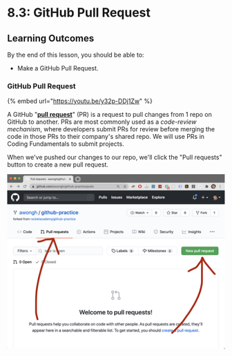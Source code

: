 # 8.3: GitHub Pull Request

## Learning Outcomes

By the end of this lesson, you should be able to:

- Make a GitHub Pull Request.

### GitHub Pull Request

{% embed url="https://youtu.be/y32p-DDj1Zw" %}

A GitHub "[**pull request**](https://docs.github.com/en/free-pro-team@latest/github/collaborating-with-issues-and-pull-requests/about-pull-requests)" (PR) is a request to pull changes from 1 repo on GitHub to another. PRs are most commonly used as a _code-review mechanism_, where developers submit PRs for review before merging the code in those PRs to their company's shared repo. We will use PRs in Coding Fundamentals to submit projects.

When we've pushed our changes to our repo, we'll click the "Pull requests" button to create a new pull request.

![How to find the pull request tab and new pull request button in GitHub.](<../.gitbook/assets/screen-shot-2020-08-19-at-10.23.25-pm (1) (1).png>)
